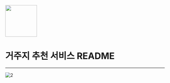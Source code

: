 <img src="https://github.com/user-attachments/assets/f521acdb-4507-4aee-8abd-ac88f80318bb" width="100" height="100"/> <h1>거주지 추천 서비스 README</h1>
--- ---

![2](https://github.com/user-attachments/assets/84dc3382-ae6f-4856-a8f0-2a21242319d3)
